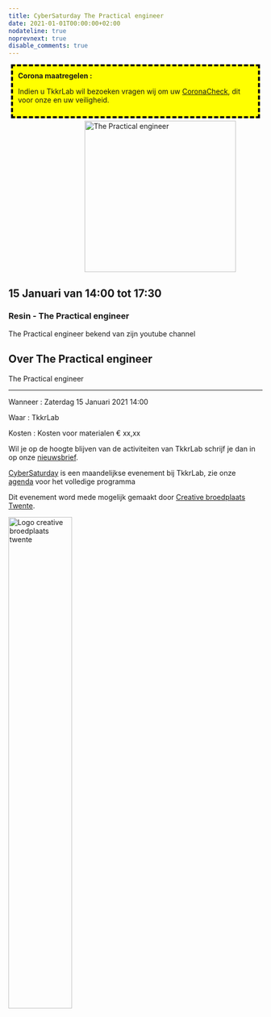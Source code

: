 ```yaml
---
title: CyberSaturday The Practical engineer
date: 2021-01-01T00:00:00+02:00
nodateline: true
noprevnext: true
disable_comments: true
---
```

<div style="background: yellow;margin: 5px;padding:10px;border: 4px dashed black;">
<strong>Corona maatregelen :</strong><p>
Indien u TkkrLab wil bezoeken vragen wij om uw <a href="https://coronacheck.nl/">CoronaCheck</a>, dit voor onze en uw veiligheid.
</div>

<img alt="The Practical engineer" src="/images/julles_web.png" width="300px" height="300px" style="margin: 0px 30%;">

## 15 Januari van 14:00 tot 17:30 ##

### Resin - The Practical engineer

The Practical engineer bekend van zijn youtube channel 




## Over The Practical engineer

The Practical engineer


<hr>
Wanneer : Zaterdag 15 Januari 2021 14:00

Waar : TkkrLab

Kosten : Kosten voor materialen € xx,xx

Wil je op de hoogte blijven van de activiteiten van TkkrLab schrijf je dan in op onze [nieuwsbrief](http://eepurl.com/gLxrLD).


[CyberSaturday](/cybersaturdays/cybersaturday/) is een maandelijkse evenement bij TkkrLab, zie onze [agenda](/agenda/) voor het volledige programma

Dit evenement word mede mogelijk gemaakt door [Creative broedplaats Twente](http://www.creatievebroedplaatsentwente.nl/).

<img width=50% src="/images/Logo-Creatieve-Broedplaatsen-Twente.jpg"  alt="Logo creative broedplaats twente">
